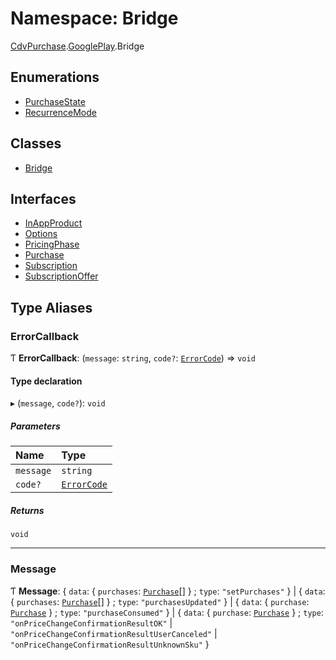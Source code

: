 # Namespace: Bridge

[CdvPurchase](CdvPurchase.md).[GooglePlay](CdvPurchase.GooglePlay.md).Bridge

## Enumerations

- [PurchaseState](../enums/CdvPurchase.GooglePlay.Bridge.PurchaseState.md)
- [RecurrenceMode](../enums/CdvPurchase.GooglePlay.Bridge.RecurrenceMode.md)

## Classes

- [Bridge](../classes/CdvPurchase.GooglePlay.Bridge.Bridge.md)

## Interfaces

- [InAppProduct](../interfaces/CdvPurchase.GooglePlay.Bridge.InAppProduct.md)
- [Options](../interfaces/CdvPurchase.GooglePlay.Bridge.Options.md)
- [PricingPhase](../interfaces/CdvPurchase.GooglePlay.Bridge.PricingPhase.md)
- [Purchase](../interfaces/CdvPurchase.GooglePlay.Bridge.Purchase.md)
- [Subscription](../interfaces/CdvPurchase.GooglePlay.Bridge.Subscription.md)
- [SubscriptionOffer](../interfaces/CdvPurchase.GooglePlay.Bridge.SubscriptionOffer.md)

## Type Aliases

### ErrorCallback

Ƭ **ErrorCallback**: (`message`: `string`, `code?`: [`ErrorCode`](../enums/CdvPurchase.ErrorCode.md)) => `void`

#### Type declaration

▸ (`message`, `code?`): `void`

##### Parameters

| Name | Type |
| :------ | :------ |
| `message` | `string` |
| `code?` | [`ErrorCode`](../enums/CdvPurchase.ErrorCode.md) |

##### Returns

`void`

___

### Message

Ƭ **Message**: { `data`: { `purchases`: [`Purchase`](../interfaces/CdvPurchase.GooglePlay.Bridge.Purchase.md)[]  } ; `type`: ``"setPurchases"``  } \| { `data`: { `purchases`: [`Purchase`](../interfaces/CdvPurchase.GooglePlay.Bridge.Purchase.md)[]  } ; `type`: ``"purchasesUpdated"``  } \| { `data`: { `purchase`: [`Purchase`](../interfaces/CdvPurchase.GooglePlay.Bridge.Purchase.md)  } ; `type`: ``"purchaseConsumed"``  } \| { `data`: { `purchase`: [`Purchase`](../interfaces/CdvPurchase.GooglePlay.Bridge.Purchase.md)  } ; `type`: ``"onPriceChangeConfirmationResultOK"`` \| ``"onPriceChangeConfirmationResultUserCanceled"`` \| ``"onPriceChangeConfirmationResultUnknownSku"``  }
